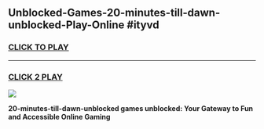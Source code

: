 
## Unblocked-Games-20-minutes-till-dawn-unblocked-Play-Online #ityvd
<h3>
<a href="https://news.freeplayer.one?title=20-minutes-till-dawn-unblocked&ref=3">CLICK TO PLAY</a></h3>
<hr>

<h3>
<a href="https://news.freeplayer.one?title=20-minutes-till-dawn-unblocked&ref=3">CLICK 2 PLAY</a>
  
</h3>

<a href="https://news.freeplayer.one?title=20-minutes-till-dawn-unblocked&ref=3"><img src="https://clearcache.store/games.png"></a>


**20-minutes-till-dawn-unblocked games unblocked: Your Gateway to Fun and Accessible Online Gaming**
